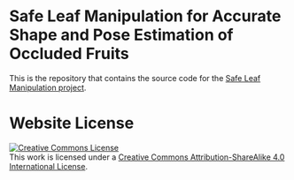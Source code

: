 # Safe Leaf Manipulation for Accurate Shape and Pose Estimation of Occluded Fruits

This is the repository that contains the source code for the [Safe Leaf Manipulation project](https://shaoxiongyao.github.io/lmap-ssc/).

# Website License
<a rel="license" href="http://creativecommons.org/licenses/by-sa/4.0/"><img alt="Creative Commons License" style="border-width:0" src="https://i.creativecommons.org/l/by-sa/4.0/88x31.png" /></a><br />This work is licensed under a <a rel="license" href="http://creativecommons.org/licenses/by-sa/4.0/">Creative Commons Attribution-ShareAlike 4.0 International License</a>.
